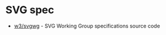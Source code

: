 # SVG spec

- [w3/svgwg](https://github.com/w3c/svgwg/) - SVG Working Group specifications source code
